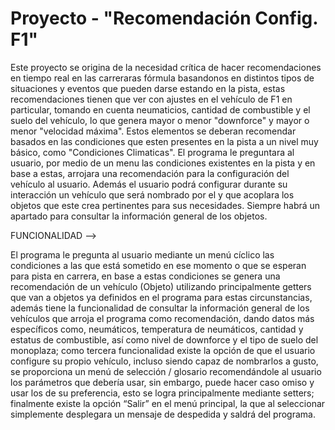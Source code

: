 # Proyecto - "Recomendación Config. F1"

Este proyecto se origina de la necesidad crítica de hacer recomendaciones en tiempo real en las carreraras fórmula basandonos en distintos tipos de situaciones y eventos que pueden darse estando en la pista, estas recomendaciones tienen que ver con ajustes en el vehículo de F1 en particular, tomando en cuenta neumaticios, cantidad de combustible y el suelo del vehículo, lo que genera mayor o menor "downforce" y mayor o menor "velocidad máxima". Estos elementos se deberan recomendar basados en las condiciones que esten presentes en la pista a un nivel muy básico, como "Condiciones Climaticas". El programa le preguntara al usuario, por medio de un menu las condiciones existentes en la pista y en base a estas, arrojara una recomendación para la configuración del vehículo al usuario.
Además el usuario podrá configurar durante su interacción un vehículo que será nombrado por el y que acoplara los objetos que este crea pertinentes para sus necesidades. Siempre habrá un apartado para consultar la información general de los objetos.

FUNCIONALIDAD -->

El programa le pregunta al usuario mediante un menú cíclico las condiciones a las que está sometido en ese momento o que se esperan para pista en carrera, en base a estas condiciones se genera una recomendación de un vehículo (Objeto) utilizando principalmente getters que van a objetos ya definidos en el programa para estas circunstancias, además tiene la funcionalidad de consultar la información general de los vehículos que arroja el programa como recomendación, dando datos más específicos como, neumáticos, temperatura de neumáticos, cantidad y estatus de combustible, así como nivel de downforce y el tipo de suelo del monoplaza; como tercera funcionalidad existe la opción de que el usuario configure su propio vehículo, incluso siendo capaz de nombrarlos a gusto, se proporciona un menú de selección / glosario recomendándole al usuario los parámetros que debería usar, sin embargo, puede hacer caso omiso y usar los de su preferencia, esto se logra principalmente mediante setters; finalmente existe la opción “Salir” en el menú principal, la que al seleccionar simplemente desplegara un mensaje de despedida y saldrá del programa.
